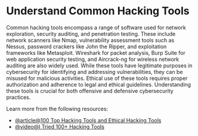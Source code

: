 # Understand Common Hacking Tools

Common hacking tools encompass a range of software used for network exploration, security auditing, and penetration testing. These include network scanners like Nmap, vulnerability assessment tools such as Nessus, password crackers like John the Ripper, and exploitation frameworks like Metasploit. Wireshark for packet analysis, Burp Suite for web application security testing, and Aircrack-ng for wireless network auditing are also widely used. While these tools have legitimate purposes in cybersecurity for identifying and addressing vulnerabilities, they can be misused for malicious activities. Ethical use of these tools requires proper authorization and adherence to legal and ethical guidelines. Understanding these tools is crucial for both offensive and defensive cybersecurity practices.

Learn more from the following resources:

- [@article@100 Top Hacking Tools and Ethical Hacking Tools](https://www.eccouncil.org/cybersecurity-exchange/ethical-hacking/best-ethical-hacking-tools/)
- [@video@I Tried 100+ Hacking Tools](https://www.youtube.com/watch?v=4WqymtvuWZQ)
